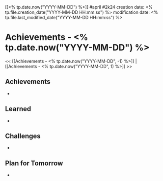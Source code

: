 [[<% tp.date.now("YYYY-MM-DD") %>]]   #april #2k24
creation date: <% tp.file.creation_date("YYYY-MM-DD HH:mm:ss") %>
modification date: <% tp.file.last_modified_date("YYYY-MM-DD HH:mm:ss") %>
# Achievements - <% tp.date.now("YYYY-MM-DD") %>

<< [[Achievements - <% tp.date.now("YYYY-MM-DD", -1) %>]] | [[Achievements - <% tp.date.now("YYYY-MM-DD", 1) %>]] >>
## Achievements
- 

## Learned
- 

## Challenges
- 

## Plan for Tomorrow
- 




